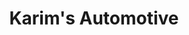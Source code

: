 ---
title: "Karim's Automotive"
url: /minneapolis/karims-automotive-james-avenue-north/
shop: car repair
---